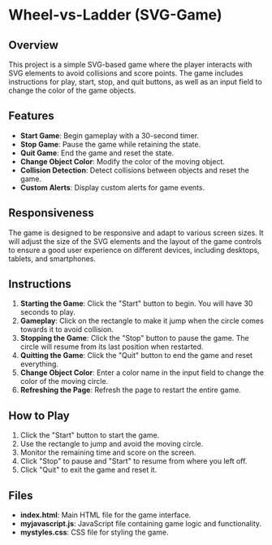 # Wheel-vs-Ladder (SVG-Game)

## Overview

This project is a simple SVG-based game where the player interacts with SVG elements to avoid collisions and score points. The game includes instructions for play, start, stop, and quit buttons, as well as an input field to change the color of the game objects.

## Features

- **Start Game**: Begin gameplay with a 30-second timer.
- **Stop Game**: Pause the game while retaining the state.
- **Quit Game**: End the game and reset the state.
- **Change Object Color**: Modify the color of the moving object.
- **Collision Detection**: Detect collisions between objects and reset the game.
- **Custom Alerts**: Display custom alerts for game events.

## Responsiveness

The game is designed to be responsive and adapt to various screen sizes. It will adjust the size of the SVG elements and the layout of the game controls to ensure a good user experience on different devices, including desktops, tablets, and smartphones.

## Instructions

1. **Starting the Game**: Click the "Start" button to begin. You will have 30 seconds to play.
2. **Gameplay**: Click on the rectangle to make it jump when the circle comes towards it to avoid collision.
3. **Stopping the Game**: Click the "Stop" button to pause the game. The circle will resume from its last position when restarted.
4. **Quitting the Game**: Click the "Quit" button to end the game and reset everything.
5. **Change Object Color**: Enter a color name in the input field to change the color of the moving circle.
6. **Refreshing the Page**: Refresh the page to restart the entire game.

## How to Play

1. Click the "Start" button to start the game.
2. Use the rectangle to jump and avoid the moving circle.
3. Monitor the remaining time and score on the screen.
4. Click "Stop" to pause and "Start" to resume from where you left off.
5. Click "Quit" to exit the game and reset it.

## Files

- **index.html**: Main HTML file for the game interface.
- **myjavascript.js**: JavaScript file containing game logic and functionality.
- **mystyles.css**: CSS file for styling the game.
